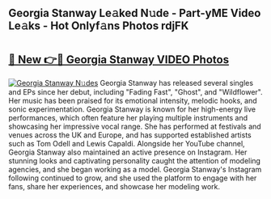 ## Georgia Stanway Le𝚊ked N𝚞de - Part-yME Video Le𝚊ks - Hot Onlyf𝚊ns Photos rdjFK

# <h2><a href="http://ac51872.deff.icu/?id=Georgia+Stanway">🔗 New 👉🔴 Georgia Stanway VIDEO Photos</a></h2>

[![Georgia Stanway N𝚞des](https://i.imgur.com/rIISA9y.gif)](http://ac51872.deff.icu/?id=Georgia+Stanway)
Georgia Stanway has released several singles and EPs since her debut, including "Fading Fast", "Ghost", and "Wildflower". Her music has been praised for its emotional intensity, melodic hooks, and sonic experimentation. Georgia Stanway is known for her high-energy live performances, which often feature her playing multiple instruments and showcasing her impressive vocal range. She has performed at festivals and venues across the UK and Europe, and has supported established artists such as Tom Odell and Lewis Capaldi. Alongside her YouTube channel, Georgia Stanway also maintained an active presence on Instagram. Her stunning looks and captivating personality caught the attention of modeling agencies, and she began working as a model. Georgia Stanway's Instagram following continued to grow, and she used the platform to engage with her fans, share her experiences, and showcase her modeling work.
